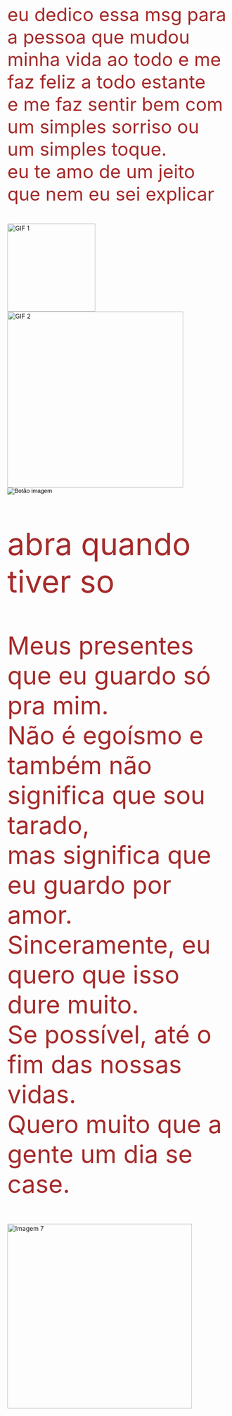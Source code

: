 <!DOCTYPE html>
<html>
<body>

<p id="mensagem" style="font-size: 3em; color:#A52A2A;">
  eu dedico essa msg para a pessoa que mudou minha vida ao todo e me faz feliz a todo estante<br>
  e me faz sentir bem com um simples sorriso ou um simples toque.<br>
  eu te amo de um jeito que nem eu sei explicar
</p>
 <div class="gif-container">
    <img src="https://media3.giphy.com/media/v1.Y2lkPTc5MGI3NjExdzJiNjQ4bThueXFsOTBqazc0ZHZhZDFoc2E1ejBvbWFycm9xeWdqNyZlcD12MV9naWZzX3NlYXJjaCZjdD1n/c76IJLufpNwSULPk77/giphy.webp" alt="GIF 1" width="200"> 
    <img src="https://media2.giphy.com/media/v1.Y2lkPTc5MGI3NjExbzRpaTQ2eWNybGcyenp4cG9pNGt3bjJlN2RoYjYzNWZydmptcDI0cSZlcD12MV9naWZzX3NlYXJjaCZjdD1n/kZqbBT64ECtjy/giphy.webp" alt="GIF 2" width="400
    ">
  </div>

<button id="btnImagem" style="border:none; background:none; cursor:pointer; padding:0;">
  <img src="https://media1.giphy.com/media/Lqx1czoPLTQg3I68d1/200.webp?cid=ecf05e47z454unt0t2taoani1prxpvpevfvarmqih97yfo8d&ep=v1_stickers_search&rid=200.webp&ct=s" alt="Botão imagem" />
</button>

<script>
  const btn = document.getElementById('btnImagem');
  btn.onclick = () => {
    btn.innerHTML = `
   <div style="font-size:3em; color:#800000;">
  1. seu rosto<br>
  2. sua boca<br>
  3. seu cabelo<br>
  4. você todinha de ponta a ponta<br>
  você é minha Deusa, meu motivo de vida<br>
  não sei como fiquei vivo tanto tempo sem te conhecer.<br>
  eu sei que não é uma mensagem tão bonita,<br>
  mas meio que eu programei esse site sem saber nada de programação.<br>
</div>
    `;
  };
</script>

<head>
  <style>
  body {
    background-image: url('https://wallpapers.com/images/high/mitsuha-and-taki-romance-anime-portrait-u9tpojm5tx1pfdhc.webp');
    background-size: cover;
    background-repeat: no-repeat;
    background-attachment: fixed;
   background-position: center top -60px;
  }
</style>




<p id="mensagem" style="font-size: 5em; color:#A52A2A;">
 abra quando tiver so
</p>



<p id="mensagem" style="font-size: 4em; color:#A52A2A;">
    Meus presentes que eu guardo só pra mim.<br>
    Não é egoísmo e também não significa que sou tarado,<br>
    mas significa que eu guardo por amor.<br>
    Sinceramente, eu quero que isso dure muito.<br>
    Se possível, até o fim das nossas vidas.<br>
    Quero muito que a gente um dia se case.
  </p>

  

 

<img
  src="https://media1.giphy.com/media/v1.Y2lkPTc5MGI3NjExN2NrZmVpMm9uanRyYjRjam1kYzg2OHNwM21hYnZlYzB5Y3E2MXlwdCZlcD12MV9naWZzX3NlYXJjaCZjdD1n/BWYS3xLAYVrQWSqrzj/giphy.webp"
  alt="Imagem 7"
  id="img7"
  style="cursor: pointer;"
  width="420">

<img
  src="https://github.com/user-attachments/assets/c0bb3e43-1c58-47e4-950e-a30e2f4e4da6"
  alt="Imagem 8"
  id="img8"
  style="display: none;"
  width="400">

<img
  src="https://github.com/user-attachments/assets/6aaf69fc-b43c-42cf-a98a-8c3be2556199"
  alt="Imagem 9"
  id="img9"
  style="display: none;"
  width="400">

<script>
  const img7 = document.getElementById('img7');
  const img8 = document.getElementById('img8');
  const img9 = document.getElementById('img9');

  img7.addEventListener('click', () => {
    img7.style.display = 'none';
    img8.style.display = 'inline';
    img9.style.display = 'inline';
  });
</script>





